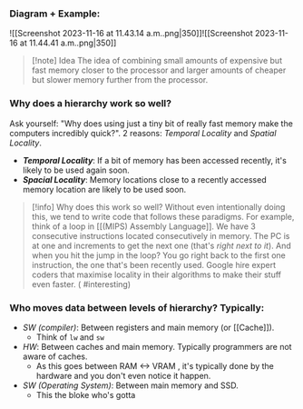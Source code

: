 ### Diagram + Example:

![[Screenshot 2023-11-16 at 11.43.14 a.m..png|350]]![[Screenshot 2023-11-16 at 11.44.41 a.m..png|350]]

> [!note] Idea
> The idea of combining small amounts of expensive but fast memory closer to the processor and larger amounts of cheaper but slower memory further from the processor. 

### Why does a hierarchy work so well?
Ask yourself: "Why does using just a tiny bit of really fast memory make the computers incredibly quick?". 2 reasons: *Temporal Locality* and *Spatial Locality*.

- ***Temporal Locality***: If a bit of memory has been accessed recently, it's likely to be used again soon. 
- ***Spacial Locality***: Memory locations close to a recently accessed memory location are likely to be used soon. 

> [!info] Why does this work so well?
> Without even intentionally doing this, we tend to write code that follows these paradigms. For example, think of a loop in [[(MIPS) Assembly Language]]. We have 3 consecutive instructions located consecutively in memory. The PC is at one and increments to get the next one (that's *right next to it*). And when you hit the jump in the loop? You go right back to the first one instruction, the one that's been recently used. Google hire expert coders that maximise locality in their algorithms to make their stuff even faster. ( #interesting)

### Who moves data between levels of hierarchy? Typically:
- *SW (compiler)*: Between registers and main memory (or [[Cache]]).
	- Think of `lw` and `sw`
- *HW*: Between caches and main memory. Typically programmers are not aware of caches.
	- As this goes between RAM <-> VRAM , it's typically done by the hardware and you don't even notice it happen. 
- *SW (Operating System)*: Between main memory and SSD.
	- This the bloke who's gotta 

